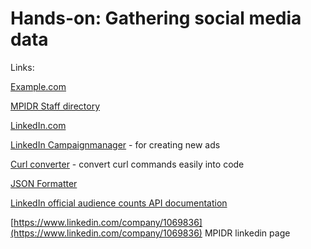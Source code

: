 # Hands-on: Gathering social media data

Links:

[Example.com](https://example.com/)

[MPIDR Staff directory](https://www.demogr.mpg.de/en/about_us_6113/staff_directory_1899/)

[LinkedIn.com](https://www.linkedin.com/feed/)

[LinkedIn Campaignmanager](https://www.linkedin.com/campaignmanager/) - for creating new ads

[Curl converter](https://curlconverter.com/) - convert curl commands easily into code

[JSON Formatter](https://jsonformatter.org/)


[LinkedIn official audience counts API documentation](https://learn.microsoft.com/en-us/linkedin/marketing/integrations/ads/advertising-targeting/audience-counts?view=li-lms-2025-08&tabs=http)

[https://www.linkedin.com/company/1069836](https://www.linkedin.com/company/1069836) MPIDR linkedin page
